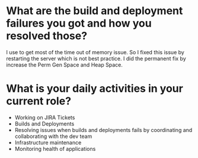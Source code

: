 # What are the build and deployment failures you got and how you resolved those? 
I use to get most of the time out of memory issue. So I fixed this issue by restarting the server which is not best practice. I did the permanent fix by increase the Perm Gen Space and Heap Space.

# What is your daily activities in your current role? 
- Working on JIRA Tickets 
-  Builds and Deployments 
- Resolving issues when builds and deployments fails by coordinating and collaborating with the dev team 
- Infrastructure maintenance 
- Monitoring health of applications

